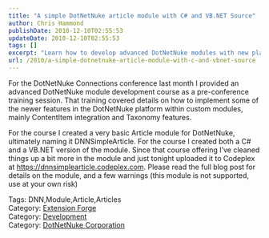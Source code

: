 ```yaml
---
title: "A simple DotNetNuke article module with C# and VB.NET Source"
author: Chris Hammond
publishDate: 2010-12-10T02:55:53
updateDate: 2010-12-10T02:55:53
tags: []
excerpt: "Learn how to develop advanced DotNetNuke modules with new platform features like ContentItem integration and Taxonomy in our latest blog post. Check out the DNNSimpleArticle module on Codeplex! #DotNetNuke #ModuleDevelopment #DNN"
url: /2010/a-simple-dotnetnuke-article-module-with-c-and-vbnet-source  # Use the generated URL with year
---
```

<p>For the DotNetNuke Connections conference last month I provided an advanced DotNetNuke module development course as a pre-conference training session. That training covered details on how to implement some of the newer features in the DotNetNuke platform within custom modules, mainly ContentItem integration and Taxonomy features.</p>  <p>For the course I created a very basic Article module for DotNetNuke, ultimately naming it DNNSimpleArticle. For the course I created both a C# and a VB.NET version of the module. Since that course offering I’ve cleaned things up a bit more in the module and just tonight uploaded it to Codeplex at <a href="https://dnnsimplearticle.codeplex.com">https://dnnsimplearticle.codeplex.com</a>. Please read the full blog post for details on the module, and a few warnings (this module is not supported, use at your own risk)</p>  <div class="tags">Tags: DNN,Module,Article,Articles</div><div class="category">Category: <a href=https://www.dotnetnuke.com/Resources/Blogs/tabid/825/CatID/5/Default.aspx>Extension Forge</a></div><div class="category">Category: <a href=https://www.dotnetnuke.com/Resources/Blogs/tabid/825/CatID/9/Default.aspx>Development</a></div><div class="category">Category: <a href=https://www.dotnetnuke.com/Resources/Blogs/tabid/825/CatID/15/Default.aspx>DotNetNuke Corporation</a></div><img src="https://feeds.feedburner.com/~r/dnndaily/~4/YOCDRrnstgA" height="1" width="1"/>


